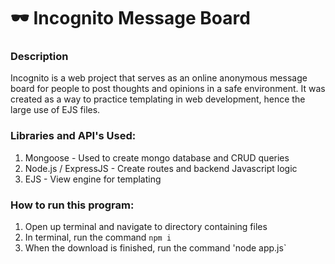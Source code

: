 # :dark_sunglasses: Incognito Message Board

### Description

Incognito is a web project that serves as an online anonymous message board for people to post thoughts and opinions in a safe environment. 
It was created as a way to practice templating in web development, hence the large use of EJS files.

### Libraries and API's Used:
1) Mongoose - Used to create mongo database and CRUD queries
2) Node.js / ExpressJS - Create routes and backend Javascript logic
3) EJS - View engine for templating

### How to run this program:
1) Open up terminal and navigate to directory containing files
2) In terminal, run the command `npm i`
3) When the download is finished, run the command 'node app.js`
